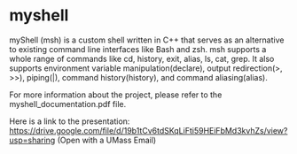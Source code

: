 # myshell

myShell (msh) is a custom shell written in C++ that serves as an alternative to existing command line interfaces like Bash and zsh. msh supports a whole range of commands like cd, history, exit, alias, ls, cat, grep. It also supports environment variable manipulation(declare), output redirection(>, >>), piping(|), command history(history), and command aliasing(alias).

For more information about the project, please refer to the myshell_documentation.pdf file. 

Here is a link to the presentation:
https://drive.google.com/file/d/19b1tCv6tdSKqLiFti59HEiFbMd3kvhZs/view?usp=sharing (Open with a UMass Email)


